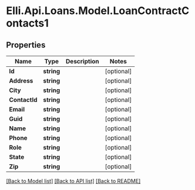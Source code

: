 # Elli.Api.Loans.Model.LoanContractContacts1
## Properties

Name | Type | Description | Notes
------------ | ------------- | ------------- | -------------
**Id** | **string** |  | [optional] 
**Address** | **string** |  | [optional] 
**City** | **string** |  | [optional] 
**ContactId** | **string** |  | [optional] 
**Email** | **string** |  | [optional] 
**Guid** | **string** |  | [optional] 
**Name** | **string** |  | [optional] 
**Phone** | **string** |  | [optional] 
**Role** | **string** |  | [optional] 
**State** | **string** |  | [optional] 
**Zip** | **string** |  | [optional] 

[[Back to Model list]](../README.md#documentation-for-models) [[Back to API list]](../README.md#documentation-for-api-endpoints) [[Back to README]](../README.md)

